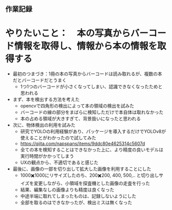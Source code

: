 ## 作業記録
# やりたいこと：　本の写真からバーコード情報を取得し、情報から本の情報を取得する

* 最初のつまづき：1冊の本の写真からバーコードは読み取れるが、複数の本だとバーコードだとうまく
    * 1つ1つのバーコードが小さくなってしまい、認識できなくなったためと思われる
* まず、本を検出する方法を考えた
    * opencvで四角形の検出によって本の領域の検出を試みた
    * バーコードの線の部分をまばらに検知しただけで本自体は取れなかった
    * 本の占める領域が大きすぎて、背景扱いになったと思われる
* 次に、物体検出の利用を試みた
    * 研究でYOLOの利用経験があり、パッケージを導入するだけでYOLOv8が使えることがわかったので試してみた
    * https://qiita.com/napspans/items/9ddc80e4625314c5607d
    * 全ての本を検知することはできなかった上に、より精度の良いモデルは実行時間がかかってしまう
    * UXの観点から、不適切であると感じた
* 最後に、画像の一部を切り出して拡大した画像を利用することにした
    * 1000✖️1000にリサイズしたのち、200✖️200, 400, 500,.. と切り出しサイズを変更しながら、小領域を探査機とした画像の走査を行った
    * 結果、編集なしの画像よりも精度は良くなった
   * 中途半端に取れてしまったものは、記録しないようにした
    * 全部を取るのはできなかったが、検出ミスは無くなった